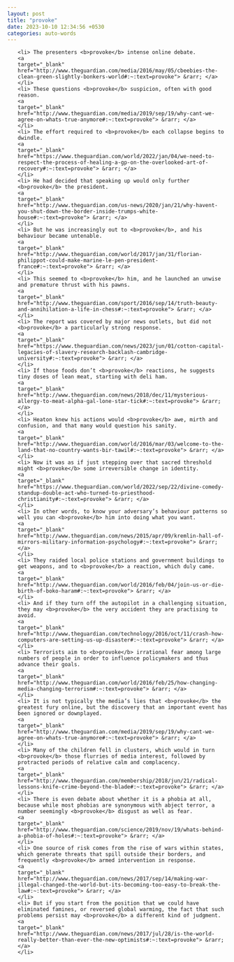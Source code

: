 ```yaml
---
layout: post
title: "provoke"
date: 2023-10-10 12:34:56 +0530
categories: auto-words
---
```

<ol>

    <li> The presenters <b>provoke</b> intense online debate.
    <a 
    target="_blank" 
    href="http://www.theguardian.com/media/2016/may/05/cbeebies-the-clean-green-slightly-bonkers-world#:~:text=provoke"> &rarr; </a>
    </li>
    <li> These questions <b>provoke</b> suspicion, often with good reason.
    <a 
    target="_blank" 
    href="http://www.theguardian.com/media/2019/sep/19/why-cant-we-agree-on-whats-true-anymore#:~:text=provoke"> &rarr; </a>
    </li>
    <li> The effort required to <b>provoke</b> each collapse begins to dwindle.
    <a 
    target="_blank" 
    href="https://www.theguardian.com/world/2022/jan/04/we-need-to-respect-the-process-of-healing-a-gp-on-the-overlooked-art-of-recovery#:~:text=provoke"> &rarr; </a>
    </li>
    <li> He had decided that speaking up would only further <b>provoke</b> the president.
    <a 
    target="_blank" 
    href="http://www.theguardian.com/us-news/2020/jan/21/why-havent-you-shut-down-the-border-inside-trumps-white-house#:~:text=provoke"> &rarr; </a>
    </li>
    <li> But he was increasingly out to <b>provoke</b>, and his behaviour became untenable.
    <a 
    target="_blank" 
    href="http://www.theguardian.com/world/2017/jan/31/florian-philippot-could-make-marine-le-pen-president-france#:~:text=provoke"> &rarr; </a>
    </li>
    <li> This seemed to <b>provoke</b> him, and he launched an unwise and premature thrust with his pawns.
    <a 
    target="_blank" 
    href="http://www.theguardian.com/sport/2016/sep/14/truth-beauty-and-annihilation-a-life-in-chess#:~:text=provoke"> &rarr; </a>
    </li>
    <li> The report was covered by major news outlets, but did not <b>provoke</b> a particularly strong response.
    <a 
    target="_blank" 
    href="https://www.theguardian.com/news/2023/jun/01/cotton-capital-legacies-of-slavery-research-backlash-cambridge-university#:~:text=provoke"> &rarr; </a>
    </li>
    <li> If those foods don’t <b>provoke</b> reactions, he suggests tiny doses of lean meat, starting with deli ham.
    <a 
    target="_blank" 
    href="http://www.theguardian.com/news/2018/dec/11/mysterious-allergy-to-meat-alpha-gal-lone-star-tick#:~:text=provoke"> &rarr; </a>
    </li>
    <li> Heaton knew his actions would <b>provoke</b> awe, mirth and confusion, and that many would question his sanity.
    <a 
    target="_blank" 
    href="http://www.theguardian.com/world/2016/mar/03/welcome-to-the-land-that-no-country-wants-bir-tawil#:~:text=provoke"> &rarr; </a>
    </li>
    <li> Now it was as if just stepping over that sacred threshold might <b>provoke</b> some irreversible change in identity.
    <a 
    target="_blank" 
    href="https://www.theguardian.com/world/2022/sep/22/divine-comedy-standup-double-act-who-turned-to-priesthood-christianity#:~:text=provoke"> &rarr; </a>
    </li>
    <li> In other words, to know your adversary’s behaviour patterns so well you can <b>provoke</b> him into doing what you want.
    <a 
    target="_blank" 
    href="http://www.theguardian.com/news/2015/apr/09/kremlin-hall-of-mirrors-military-information-psychology#:~:text=provoke"> &rarr; </a>
    </li>
    <li> They raided local police stations and government buildings to get weapons, and to <b>provoke</b> a reaction, which duly came.
    <a 
    target="_blank" 
    href="http://www.theguardian.com/world/2016/feb/04/join-us-or-die-birth-of-boko-haram#:~:text=provoke"> &rarr; </a>
    </li>
    <li> And if they turn off the autopilot in a challenging situation, they may <b>provoke</b> the very accident they are practising to avoid.
    <a 
    target="_blank" 
    href="http://www.theguardian.com/technology/2016/oct/11/crash-how-computers-are-setting-us-up-disaster#:~:text=provoke"> &rarr; </a>
    </li>
    <li> Terrorists aim to <b>provoke</b> irrational fear among large numbers of people in order to influence policymakers and thus advance their goals.
    <a 
    target="_blank" 
    href="http://www.theguardian.com/world/2016/feb/25/how-changing-media-changing-terrorism#:~:text=provoke"> &rarr; </a>
    </li>
    <li> It is not typically the media’s lies that <b>provoke</b> the greatest fury online, but the discovery that an important event has been ignored or downplayed.
    <a 
    target="_blank" 
    href="http://www.theguardian.com/media/2019/sep/19/why-cant-we-agree-on-whats-true-anymore#:~:text=provoke"> &rarr; </a>
    </li>
    <li> Many of the children fell in clusters, which would in turn <b>provoke</b> those flurries of media interest, followed by protracted periods of relative calm and complacency.
    <a 
    target="_blank" 
    href="http://www.theguardian.com/membership/2018/jun/21/radical-lessons-knife-crime-beyond-the-blade#:~:text=provoke"> &rarr; </a>
    </li>
    <li> There is even debate about whether it is a phobia at all, because while most phobias are synonymous with abject terror, a number seemingly <b>provoke</b> disgust as well as fear.
    <a 
    target="_blank" 
    href="http://www.theguardian.com/science/2019/nov/19/whats-behind-a-phobia-of-holes#:~:text=provoke"> &rarr; </a>
    </li>
    <li> One source of risk comes from the rise of wars within states, which generate threats that spill outside their borders, and frequently <b>provoke</b> armed intervention in response.
    <a 
    target="_blank" 
    href="http://www.theguardian.com/news/2017/sep/14/making-war-illegal-changed-the-world-but-its-becoming-too-easy-to-break-the-law#:~:text=provoke"> &rarr; </a>
    </li>
    <li> But if you start from the position that we could have eliminated famines, or reversed global warming, the fact that such problems persist may <b>provoke</b> a different kind of judgment.
    <a 
    target="_blank" 
    href="http://www.theguardian.com/news/2017/jul/28/is-the-world-really-better-than-ever-the-new-optimists#:~:text=provoke"> &rarr; </a>
    </li>